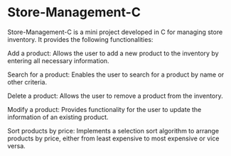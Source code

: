 # Store-Management-C
Store-Management-C is a mini project developed in C for managing store inventory. It provides the following functionalities:

Add a product: Allows the user to add a new product to the inventory by entering all necessary information.

Search for a product: Enables the user to search for a product by name or other criteria.

Delete a product: Allows the user to remove a product from the inventory.

Modify a product: Provides functionality for the user to update the information of an existing product.

Sort products by price: Implements a selection sort algorithm to arrange products by price, either from least expensive to most expensive or vice versa.

